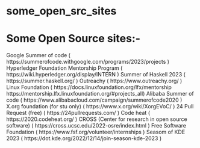 # some_open_src_sites

<h1> Some Open Source sites:- </h1>
Google Summer of code ( https://summerofcode.withgoogle.com/programs/2023/projects )
Hyperledger Foundation Mentorship Program ( https://wiki.hyperledger.org/display/INTERN )
Summer of Haskell 2023 ( https://summer.haskell.org/ )
Outreachy ( https://www.outreachy.org/ )
Linux Foundation ( https://docs.linuxfoundation.org/lfx/mentorship  https://mentorship.lfx.linuxfoundation.org/#projects_all)
Alibaba Summer of code ( https://www.alibabacloud.com/campaign/summerofcode2020 )
X.org foundation (for stu only) ( https://www.x.org/wiki/XorgEVoC/ )
24 Pull Request (free) ( https://24pullrequests.com/ )
Code heat ( https://2020.codeheat.org/ )
CROSS (Center for research in open source software) ( https://cross.ucsc.edu/2022-osre/index.html )
Free Software Foundation ( https://www.fsf.org/volunteer/internships )
Seasom of KDE 2023 ( https://dot.kde.org/2022/12/14/join-season-kde-2023 )

